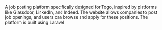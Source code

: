 A job posting platform specifically designed for Togo, inspired by platforms like Glassdoor, LinkedIn, and Indeed. The website allows companies to post job openings, and users can browse and apply for these positions. The platform is built using Laravel
